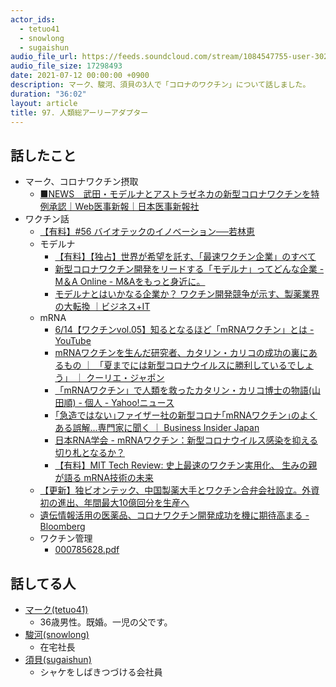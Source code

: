 ```yaml
---
actor_ids:
  - tetuo41
  - snowlong
  - sugaishun
audio_file_url: https://feeds.soundcloud.com/stream/1084547755-user-302747142-yarukinai-97-2021-07-12.mp3
audio_file_size: 17298493
date: 2021-07-12 00:00:00 +0900
description: マーク、駿河、須貝の3人で「コロナのワクチン」について話しました。
duration: "36:02"
layout: article
title: 97. 人類総アーリーアダプター
---
```


## 話したこと
- マーク、コロナワクチン摂取
  - [■NEWS　武田・モデルナとアストラゼネカの新型コロナワクチンを特例承認｜Web医事新報｜日本医事新報社](https://www.jmedj.co.jp/journal/paper/detail.php?id=17287)
- ワクチン話
  - [【有料】#56 バイオテックのイノベーション──若林恵](https://qz.com/emails/quartz-japan/2017408/)
  - モデルナ
    - [【有料】【独占】世界が希望を託す、「最速ワクチン企業」のすべて](https://newspicks.com/news/4832540/)  
    - [新型コロナワクチン開発をリードする「モデルナ」ってどんな企業 - M＆A Online - M&Aをもっと身近に。](https://maonline.jp/articles/moderna_vaccine20200521)
    - [モデルナとはいかなる企業か？ ワクチン開発競争が示す、製薬業界の大転換 ｜ビジネス+IT](https://www.sbbit.jp/article/cont1/48259)
  - mRNA
    - [6/14【ワクチンvol.05】知るとなるほど「mRNAワクチン」とは - YouTube](https://www.youtube.com/watch?v=1734ghq5KqY)
    - [mRNAワクチンを生んだ研究者、カタリン・カリコの成功の裏にあるもの ｜ 「夏までには新型コロナウイルスに勝利しているでしょう」 ｜ クーリエ・ジャポン](https://courrier.jp/news/archives/235501/)
    - [「mRNAワクチン」で人類を救ったカタリン・カリコ博士の物語(山田順) - 個人 - Yahoo!ニュース](https://news.yahoo.co.jp/byline/yamadajun/20210705-00246499/)  
    - [｢急造ではない｣ファイザー社の新型コロナ｢mRNAワクチン｣のよくある誤解…専門家に聞く ｜ Business Insider Japan](https://www.businessinsider.jp/post-230148)
    - [日本RNA学会 - mRNAワクチン：新型コロナウイルス感染を抑える切り札となるか？](https://www.rnaj.org/component/k2/item/855-iizasa-2)
    - [【有料】MIT Tech Review: 史上最速のワクチン実用化、 生みの親が語る mRNA技術の未来](https://www.technologyreview.jp/s/239784/the-next-act-for-messenger-rna-could-be-bigger-than-covid-vaccines/)
  - [【更新】独ビオンテック、中国製薬大手とワクチン合弁会社設立。外資初の進出、年間最大10億回分を生産へ](https://www.businessinsider.jp/post-234489)
  - [遺伝情報活用の医薬品、コロナワクチン開発成功を機に期待高まる - Bloomberg](https://www.bloomberg.co.jp/news/articles/2020-12-14/QLA8YHT0AFB501)
  - ワクチン管理
    - [000785628.pdf](https://www.mhlw.go.jp/content/000785628.pdf)

## 話してる人
- [マーク(tetuo41)](https://twitter.com/tetuo41)
  - 36歳男性。既婚。一児の父です。
- [駿河(snowlong)](https://twitter.com/_snowlong)
  - 在宅社長
- [須貝(sugaishun)](https://twitter.com/sugaishun)
  - シャケをしばきつづける会社員
